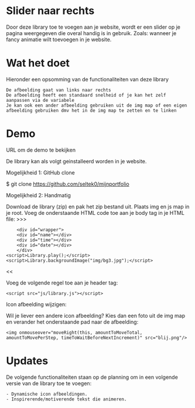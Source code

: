 # Slider naar rechts

Door deze library toe te voegen aan je website, wordt er een slider op je pagina weergegeven die overal handig is in gebruik. Zoals: wanneer je fancy animatie wilt toevoegen in je website.

# Wat het doet
Hieronder een opsomming van de functionaliteiten van deze library

    De afbeelding gaat van links naar rechts
    De afbeelding heeft een standaard snelheid of je kan het zelf aanpassen via de variabele
    Je kan ook een ander afbeelding gebruiken uit de img map of een eigen afbeelding gebruiken dmv het in de img map te zetten en te linken

# Demo
URL om de demo te bekijken

De library kan als volgt geinstalleerd worden in je website.

Mogelijkheid 1: GitHub clone

 $ git clone https://github.com/seltek0/mijnportfolio

Mogelijkheid 2: Handmatig

Download de library (zip) en pak het zip bestand uit. Plaats img en js map in je root. Voeg de onderstaande HTML code toe aan je body tag in je HTML file: >>>

	    <div id="wrapper">
		<div id="name"></div>
		<div id="time"></div>
		<div id="date"></div>
	    </div>
	<script>Library.play();</script>
	<script>Library.backgroundImage("img/bg3.jpg");</script>

<<

Voeg de volgende regel toe aan je header tag:

	<script src="js/library.js"></script>

Icon afbeelding wijzigen:

Wil je liever een andere icon afbeelding? Kies dan een foto uit de img map en verander het onderstaande pad naar de afbeelding:

	<img onmouseover="moveRight(this, amountToMoveTotal, amountToMovePerStep, timeToWaitBeforeNextIncrement)" src="blij.png"/>
	

# Updates

De volgende functionaliteiten staan op de planning om in een volgende versie van de library toe te voegen:

    - Dynamische icon afbeeldingen.
    - Inspirerende/motiverende tekst die animeren.
